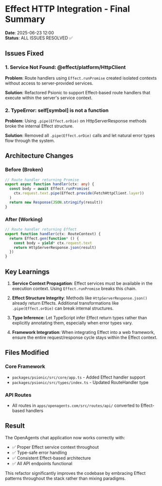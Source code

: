 # Effect HTTP Integration - Final Summary

**Date**: 2025-06-23 12:00  
**Status**: ALL ISSUES RESOLVED ✅  

## Issues Fixed

### 1. Service Not Found: @effect/platform/HttpClient

**Problem**: Route handlers using `Effect.runPromise` created isolated contexts without access to server-provided services.

**Solution**: Refactored Psionic to support Effect-based route handlers that execute within the server's service context.

### 2. TypeError: self[symbol] is not a function

**Problem**: Using `.pipe(Effect.orDie)` on HttpServerResponse methods broke the internal Effect structure.

**Solution**: Removed all `.pipe(Effect.orDie)` calls and let natural error types flow through the system.

## Architecture Changes

### Before (Broken)
```typescript
// Route handler returning Promise
export async function handler(ctx: any) {
  const body = await Effect.runPromise(
    ctx.request.text.pipe(Effect.provide(FetchHttpClient.layer))
  )
  return new Response(JSON.stringify(result))
}
```

### After (Working)
```typescript
// Route handler returning Effect
export function handler(ctx: RouteContext) {
  return Effect.gen(function* () {
    const body = yield* ctx.request.text
    return HttpServerResponse.json(result)
  })
}
```

## Key Learnings

1. **Service Context Propagation**: Effect services must be available in the execution context. Using `Effect.runPromise` breaks this chain.

2. **Effect Structure Integrity**: Methods like `HttpServerResponse.json()` already return Effects. Additional transformations like `.pipe(Effect.orDie)` can break internal structures.

3. **Type Inference**: Let TypeScript infer Effect return types rather than explicitly annotating them, especially when error types vary.

4. **Framework Integration**: When integrating Effect into a web framework, ensure the entire request/response cycle stays within the Effect context.

## Files Modified

### Core Framework
- `packages/psionic/src/core/app.ts` - Added Effect handler support
- `packages/psionic/src/types/index.ts` - Updated RouteHandler type

### API Routes
- All routes in `apps/openagents.com/src/routes/api/` converted to Effect-based handlers

## Result

The OpenAgents chat application now works correctly with:
- ✅ Proper Effect service context throughout
- ✅ Type-safe error handling
- ✅ Consistent Effect-based architecture
- ✅ All API endpoints functional

This refactor significantly improves the codebase by embracing Effect patterns throughout the stack rather than mixing paradigms.